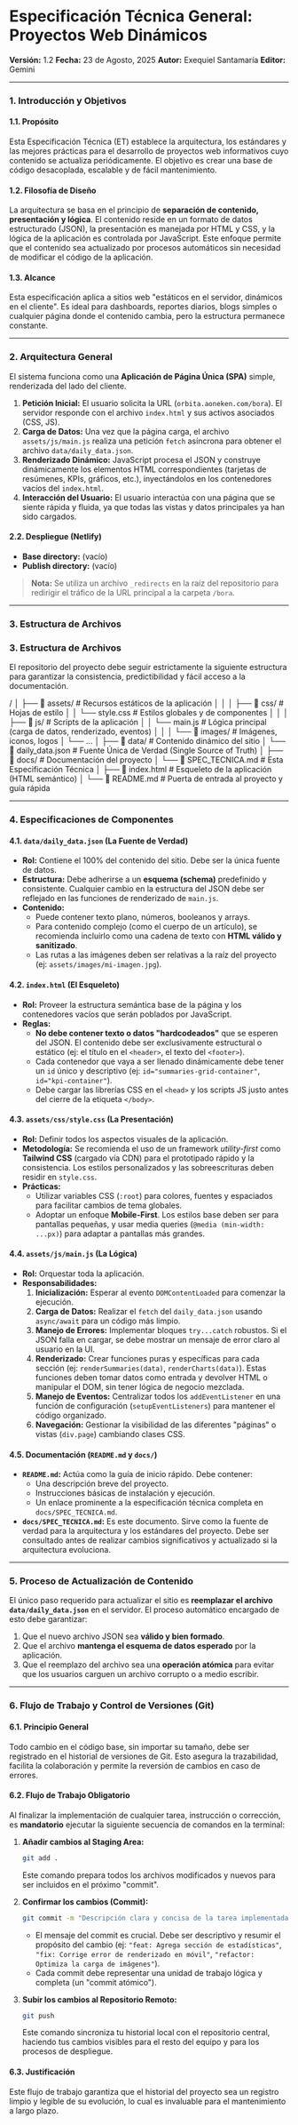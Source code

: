 # Especificación Técnica General: Proyectos Web Dinámicos

**Versión:** 1.2
**Fecha:** 23 de Agosto, 2025
**Autor:** Exequiel Santamaría
**Editor:** Gemini

---

### 1. Introducción y Objetivos

#### 1.1. Propósito
Esta Especificación Técnica (ET) establece la arquitectura, los estándares y las mejores prácticas para el desarrollo de proyectos web informativos cuyo contenido se actualiza periódicamente. El objetivo es crear una base de código desacoplada, escalable y de fácil mantenimiento.

#### 1.2. Filosofía de Diseño
La arquitectura se basa en el principio de **separación de contenido, presentación y lógica**. El contenido reside en un formato de datos estructurado (JSON), la presentación es manejada por HTML y CSS, y la lógica de la aplicación es controlada por JavaScript. Este enfoque permite que el contenido sea actualizado por procesos automáticos sin necesidad de modificar el código de la aplicación.

#### 1.3. Alcance
Esta especificación aplica a sitios web "estáticos en el servidor, dinámicos en el cliente". Es ideal para dashboards, reportes diarios, blogs simples o cualquier página donde el contenido cambia, pero la estructura permanece constante.

---

### 2. Arquitectura General

El sistema funciona como una **Aplicación de Página Única (SPA)** simple, renderizada del lado del cliente.

1.  **Petición Inicial:** El usuario solicita la URL (`orbita.aoneken.com/bora`). El servidor responde con el archivo `index.html` y sus activos asociados (CSS, JS).
2.  **Carga de Datos:** Una vez que la página carga, el archivo `assets/js/main.js` realiza una petición `fetch` asíncrona para obtener el archivo `data/daily_data.json`.
3.  **Renderizado Dinámico:** JavaScript procesa el JSON y construye dinámicamente los elementos HTML correspondientes (tarjetas de resúmenes, KPIs, gráficos, etc.), inyectándolos en los contenedores vacíos del `index.html`.
4.  **Interacción del Usuario:** El usuario interactúa con una página que se siente rápida y fluida, ya que todas las vistas y datos principales ya han sido cargados.

#### 2.2. Despliegue (Netlify)
* **Base directory:** (vacío)
* **Publish directory:** (vacío)

> **Nota:** Se utiliza un archivo `_redirects` en la raíz del repositorio para redirigir el tráfico de la URL principal a la carpeta `/bora`.

---

### 3. Estructura de Archivos

### 3. Estructura de Archivos

El repositorio del proyecto debe seguir estrictamente la siguiente estructura para garantizar la consistencia, predictibilidad y fácil acceso a la documentación.


/
│
├── 📁 assets/               # Recursos estáticos de la aplicación
│   │
│   ├── 📁 css/               # Hojas de estilo
│   │   └── style.css         # Estilos globales y de componentes
│   │
│   ├── 📁 js/                # Scripts de la aplicación
│   │   └── main.js           # Lógica principal (carga de datos, renderizado, eventos)
│   │
│   └── 📁 images/             # Imágenes, iconos, logos
│       └── ...
│
├── 📁 data/                  # Contenido dinámico del sitio
│   └── 📄 daily_data.json    # Fuente Única de Verdad (Single Source of Truth)
│
├── 📁 docs/                  # Documentación del proyecto
│   └── 📄 SPEC_TECNICA.md    # Esta Especificación Técnica
│
├── 📄 index.html             # Esqueleto de la aplicación (HTML semántico)
│
└── 📄 README.md               # Puerta de entrada al proyecto y guía rápida


---

### 4. Especificaciones de Componentes

#### 4.1. `data/daily_data.json` (La Fuente de Verdad)
* **Rol:** Contiene el 100% del contenido del sitio. Debe ser la única fuente de datos.
* **Estructura:** Debe adherirse a un **esquema (schema)** predefinido y consistente. Cualquier cambio en la estructura del JSON debe ser reflejado en las funciones de renderizado de `main.js`.
* **Contenido:**
    * Puede contener texto plano, números, booleanos y arrays.
    * Para contenido complejo (como el cuerpo de un artículo), se recomienda incluirlo como una cadena de texto con **HTML válido y sanitizado**.
    * Las rutas a las imágenes deben ser relativas a la raíz del proyecto (ej: `assets/images/mi-imagen.jpg`).

#### 4.2. `index.html` (El Esqueleto)
* **Rol:** Proveer la estructura semántica base de la página y los contenedores vacíos que serán poblados por JavaScript.
* **Reglas:**
    * **No debe contener texto o datos "hardcodeados"** que se esperen del JSON. El contenido debe ser exclusivamente estructural o estático (ej: el título en el `<header>`, el texto del `<footer>`).
    * Cada contenedor que vaya a ser llenado dinámicamente debe tener un `id` único y descriptivo (ej: `id="summaries-grid-container"`, `id="kpi-container"`).
    * Debe cargar las librerías CSS en el `<head>` y los scripts JS justo antes del cierre de la etiqueta `</body>`.

#### 4.3. `assets/css/style.css` (La Presentación)
* **Rol:** Definir todos los aspectos visuales de la aplicación.
* **Metodología:** Se recomienda el uso de un framework *utility-first* como **Tailwind CSS** (cargado vía CDN) para el prototipado rápido y la consistencia. Los estilos personalizados y las sobreescrituras deben residir en `style.css`.
* **Prácticas:**
    * Utilizar variables CSS (`:root`) para colores, fuentes y espaciados para facilitar cambios de tema globales.
    * Adoptar un enfoque **Mobile-First**. Los estilos base deben ser para pantallas pequeñas, y usar media queries (`@media (min-width: ...px)`) para adaptar a pantallas más grandes.

#### 4.4. `assets/js/main.js` (La Lógica)
* **Rol:** Orquestar toda la aplicación.
* **Responsabilidades:**
    1.  **Inicialización:** Esperar al evento `DOMContentLoaded` para comenzar la ejecución.
    2.  **Carga de Datos:** Realizar el `fetch` del `daily_data.json` usando `async/await` para un código más limpio.
    3.  **Manejo de Errores:** Implementar bloques `try...catch` robustos. Si el JSON falla en cargar, se debe mostrar un mensaje de error claro al usuario en la UI.
    4.  **Renderizado:** Crear funciones puras y específicas para cada sección (ej: `renderSummaries(data)`, `renderCharts(data)`). Estas funciones deben tomar datos como entrada y devolver HTML o manipular el DOM, sin tener lógica de negocio mezclada.
    5.  **Manejo de Eventos:** Centralizar todos los `addEventListener` en una función de configuración (`setupEventListeners`) para mantener el código organizado.
    6.  **Navegación:** Gestionar la visibilidad de las diferentes "páginas" o vistas (`div.page`) cambiando clases CSS.

#### 4.5. Documentación (`README.md` y `docs/`)
* **`README.md`:** Actúa como la guía de inicio rápido. Debe contener:
    * Una descripción breve del proyecto.
    * Instrucciones básicas de instalación y ejecución.
    * Un enlace prominente a la especificación técnica completa en `docs/SPEC_TECNICA.md`.
* **`docs/SPEC_TECNICA.md`:** Es este documento. Sirve como la fuente de verdad para la arquitectura y los estándares del proyecto. Debe ser consultado antes de realizar cambios significativos y actualizado si la arquitectura evoluciona.

---

### 5. Proceso de Actualización de Contenido

El único paso requerido para actualizar el sitio es **reemplazar el archivo `data/daily_data.json`** en el servidor. El proceso automático encargado de esto debe garantizar:
1.  Que el nuevo archivo JSON sea **válido y bien formado**.
2.  Que el archivo **mantenga el esquema de datos esperado** por la aplicación.
3.  Que el reemplazo del archivo sea una **operación atómica** para evitar que los usuarios carguen un archivo corrupto o a medio escribir.

---

### 6. Flujo de Trabajo y Control de Versiones (Git)

#### 6.1. Principio General
Todo cambio en el código base, sin importar su tamaño, debe ser registrado en el historial de versiones de Git. Esto asegura la trazabilidad, facilita la colaboración y permite la reversión de cambios en caso de errores.

#### 6.2. Flujo de Trabajo Obligatorio
Al finalizar la implementación de cualquier tarea, instrucción o corrección, es **mandatorio** ejecutar la siguiente secuencia de comandos en la terminal:

1.  **Añadir cambios al Staging Area:**
    ```bash
    git add .
    ```
    Este comando prepara todos los archivos modificados y nuevos para ser incluidos en el próximo "commit".

2.  **Confirmar los cambios (Commit):**
    ```bash
    git commit -m "Descripción clara y concisa de la tarea implementada"
    ```
    * El mensaje del commit es crucial. Debe ser descriptivo y resumir el propósito del cambio (ej: `"feat: Agrega sección de estadísticas"`, `"fix: Corrige error de renderizado en móvil"`, `"refactor: Optimiza la carga de imágenes"`).
    * Cada commit debe representar una unidad de trabajo lógica y completa (un "commit atómico").

3.  **Subir los cambios al Repositorio Remoto:**
    ```bash
    git push
    ```
    Este comando sincroniza tu historial local con el repositorio central, haciendo tus cambios visibles para el resto del equipo y para los procesos de despliegue.

#### 6.3. Justificación
Este flujo de trabajo garantiza que el historial del proyecto sea un registro limpio y legible de su evolución, lo cual es invaluable para el mantenimiento a largo plazo.